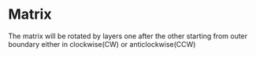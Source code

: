 # Matrix
The matrix will be rotated by layers one after the other starting from outer boundary either in clockwise(CW) or anticlockwise(CCW)
